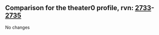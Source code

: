 ## Comparison for the theater0 profile, rvn: [2733](https://github.com/PRO100KatYT/FortniteProfileRevisions/tree/main/profiles/theater0/2733%20theater0.json)-[2735](https://github.com/PRO100KatYT/FortniteProfileRevisions/tree/main/profiles/theater0/2735%20theater0.json)

No changes
